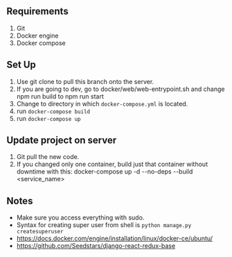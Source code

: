 ## Requirements

1. Git
2. Docker engine
3. Docker compose

## Set Up

1. Use git clone to pull this branch onto the server.
2. If you are going to dev, go to docker/web/web-entrypoint.sh and change npm run build to npm run start
3. Change to directory in which ``docker-compose.yml`` is located.
4. run ``docker-compose build``
5. run ``docker-compose up``

## Update project on server

1. Git pull the new code.
2. If you changed only one container, build just that container without downtime with this:
    docker-compose up -d --no-deps --build <service_name>


## Notes

* Make sure you access everything with sudo. 
* Syntax for creating super user from shell is ``python manage.py createsuperuser``
* https://docs.docker.com/engine/installation/linux/docker-ce/ubuntu/
* https://github.com/Seedstars/django-react-redux-base

